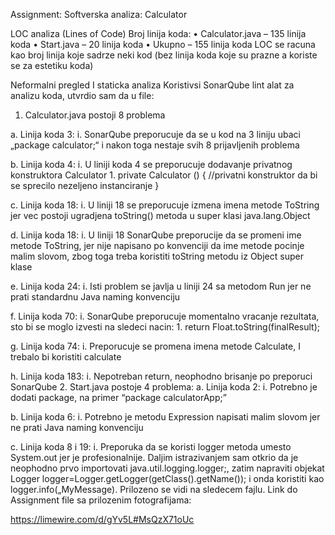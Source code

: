 Assignment: Softverska analiza: Calculator

LOC analiza (Lines of Code)
Broj linija koda:
•	Calculator.java – 135 linija koda
•	Start.java – 20 linija koda
  •	Ukupno – 155 linija koda
LOC se racuna kao broj linija koje sadrze neki kod (bez linija koda koje su prazne a koriste se za estetiku koda)

Neformalni pregled I staticka analiza
Koristivsi SonarQube lint alat za analizu koda, utvrdio sam da u file:

1.	Calculator.java postoji 8 problema 
  
   a.	Linija koda 3: 
    i.	SonarQube preporucuje da se u kod na 3 liniju ubaci „package calculator;“ i nakon toga nestaje svih 8 prijavljenih problema
  
  b.	Linija koda 4:
    i.	U liniji koda 4 se preporucuje dodavanje privatnog konstruktora Calculator
      1.	private Calculator () {
          //privatni konstruktor da bi se sprecilo nezeljeno instanciranje
          } 
  
  c.	Linija koda 18:
    i.	U liniji 18 se preporucuje izmena imena metode ToString jer vec postoji ugradjena toString() metoda u super klasi java.lang.Object
  
  d.	Linija koda 18:
    i.	U liniji 18 SonarQube preporucije da se promeni ime metode ToString, jer nije napisano po konvenciji da ime metode pocinje malim slovom, zbog toga treba koristiti toString metodu iz Object super klase
  
  e.	Linija koda 24: 
    i.	Isti problem se javlja u liniji 24 sa metodom Run jer ne prati standardnu Java naming konvenciju
  
  f.	Linija koda 70:
    i.	SonarQube preporucuje momentalno vracanje rezultata, sto bi se moglo izvesti na sledeci nacin:
      1.	return Float.toString(finalResult);

  g.	Linija koda 74:
    i.	Preporucuje se promena imena metode Calculate, I trebalo bi koristiti calculate

  h.	Linija koda 183:
    i.	Nepotreban return, neophodno brisanje po preporuci SonarQube
2. Start.java postoje 4 problema:
  a.	Linija koda 2:
    i.	Potrebno je dodati package, na primer “package calculatorApp;”
  
  b.	Linija koda 6:
    i.	Potrebno je metodu Expression napisati malim slovom jer ne prati Java naming konvenciju

  c.	Linija koda 8 i 19:
    i.	Preporuka da se koristi logger metoda umesto System.out jer je profesionalnije. Daljim istrazivanjem sam otkrio da je neophodno prvo importovati java.util.logging.logger;, zatim napraviti objekat
        Logger logger=Logger.getLogger(getClass().getName()); i onda koristiti kao logger.info(„MyMessage). Prilozeno se vidi na sledecem fajlu.
Link do Assignment file sa prilozenim fotografijama:

https://limewire.com/d/gYv5L#MsQzX71oUc
